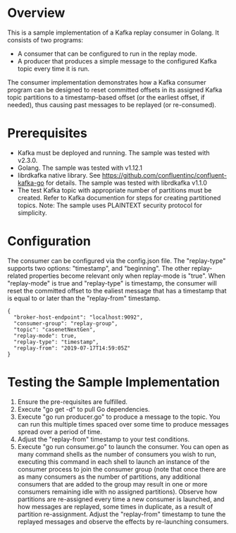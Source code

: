 
# Overview #
This is a sample implementation of a Kafka replay consumer in Golang. It consists of two programs:
* A consumer that can be configured to run in the replay mode.
* A producer that produces a simple message to the configured Kafka topic every time it is run.

The consumer implementation demonstrates how a Kafka consumer program can be designed to reset committed offsets in its assigned Kafka topic partitions to a timestamp-based
offset (or the earliest offset, if needed), thus causing past messages to be replayed (or re-consumed).

# Prerequisites #
* Kafka must be deployed and running. The sample was tested with v2.3.0.
* Golang. The sample was tested with v1.12.1
* librdkafka native library. See https://github.com/confluentinc/confluent-kafka-go for details. The sample was tested with librdkafka v1.1.0
* The test Kafka topic with appropriate number of partitions must be created. Refer to Kafka documention for steps for creating partitioned topics. Note: The sample uses PLAINTEXT security
protocol for simplicity.

# Configuration #
The consumer can be configured via the config.json file. The "replay-type" supports two options: "timestamp", and "beginning". The other
replay-related properties become relevant only when replay-mode is "true". When "replay-mode" is true and "replay-type" is timestamp, the consumer will reset the committed offset
to the ealiest message that has a timestamp that is equal to or later than the "replay-from" timestamp.
```
{
  "broker-host-endpoint": "localhost:9092",
  "consumer-group": "replay-group",
  "topic": "casenetNextGen",
  "replay-mode": true,
  "replay-type": "timestamp",
  "replay-from": "2019-07-17T14:59:05Z"
}
```

# Testing the Sample Implementation #
1. Ensure the pre-requisites are fulfilled.
2. Execute "go get -d" to pull Go dependencies.
3. Execute "go run producer.go" to produce a message to the topic. You can run this multiple times spaced over some time to produce messages spread over a period of time.
4. Adjust the "replay-from" timestamp to your test conditions.
5. Execute "go run consumer.go" to launch the consumer. You can open as many command shells as the number of consumers you wish to run, executing this command in each 
shell to launch an instance of the consumer process to join the consumer group (note that once there are as many consumers as the number of partitions, any additional consumers that are added to the group may result in one or more consumers remaining idle with no assigned partitions). Observe how partitions are re-assigned every time a new consumer is launched, and how messages are replayed, some times in duplicate, as a result of partition re-assignment. Adjust the
"replay-from" timestamp to tune the replayed messages and observe the effects by re-launching consumers.

